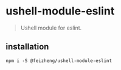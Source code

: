 # ushell-module-eslint
> Ushell module for eslint.

## installation
```shell
npm i -S @feizheng/ushell-module-eslint
```